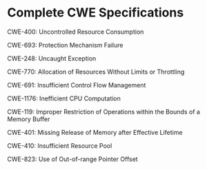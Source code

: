 

# Complete CWE Specifications

CWE-400: Uncontrolled Resource Consumption

CWE-693: Protection Mechanism Failure

CWE-248: Uncaught Exception

CWE-770: Allocation of Resources Without Limits or Throttling

CWE-691: Insufficient Control Flow Management

CWE-1176: Inefficient CPU Computation

CWE-119: Improper Restriction of Operations within the Bounds of a Memory Buffer

CWE-401: Missing Release of Memory after Effective Lifetime

CWE-410: Insufficient Resource Pool

CWE-823: Use of Out-of-range Pointer Offset